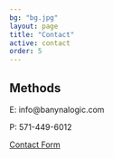 ```yaml
---
bg: "bg.jpg"
layout: page
title: "Contact"
active: contact
order: 5
---
```

## Methods
<p>
E: info@banynalogic.com
<p>
P: 571-449-6012
<p>
<a href="https://forms.office.com/Pages/ResponsePage.aspx?id=sCcL4y7YvESdCVcMcTuu4OIitblMf7hIhnaXAD0Y67FUNkNKQkNQNloxWENQRFlMU1FEU1M1Mzk3Ui4u" target="_blank">Contact Form</a>